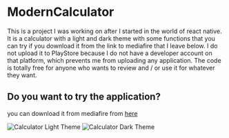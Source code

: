 # ModernCalculator
This is a project I was working on after I started in the world of react native. It is a calculator with a light and dark theme with some functions that you can try if you download it from the link to mediafire that I leave below. I do not upload it to PlayStore because I do not have a developer account on that platform, which prevents me from uploading any application. The code is totally free for anyone who wants to review and / or use it for whatever they want.

## Do you want to try the application?
you can download it from mediafire from [here](http://bit.ly/3svF9qO)

![Calculator Light Theme](https://live.staticflickr.com/65535/50846288176_2991cba335_w.jpg?raw=true "Light Theme")
![Calculator Dark Theme](https://live.staticflickr.com/65535/50846373027_c22b138d9b_w.jpg?raw=true "Dark Theme")
